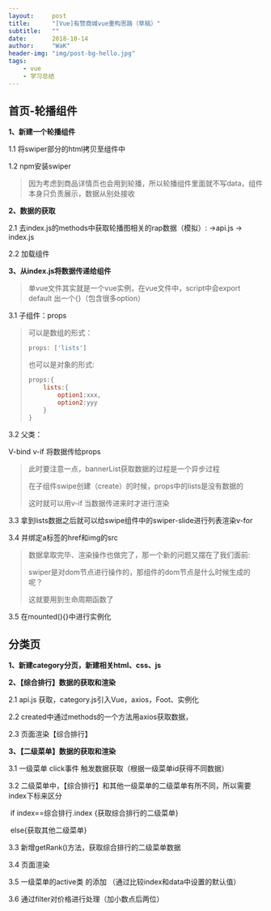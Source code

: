 ```yaml
---
layout:     post
title:      "[Vue]有赞商城vue重构思路（草稿）"
subtitle:   ""
date:       2018-10-14
author:     "WaK"
header-img: "img/post-bg-hello.jpg"
tags:
    - vue
    - 学习总结
---
```


## 首页-轮播组件

**1、新建一个轮播组件**

1.1	将swiper部分的html拷贝至组件中

1.2	npm安装swiper

> 因为考虑到商品详情页也会用到轮播，所以轮播组件里面就不写data，组件本身只负责展示，数据从别处接收
>
>

**2、数据的获取**

2.1	去index.js的methods中获取轮播图相关的rap数据（模拟）: →api.js  → index.js  

2.2	加载组件



**3、从index.js将数据传递给组件**

> 单vue文件其实就是一个vue实例，在vue文件中，script中会export default 出一个{}（包含很多option）

3.1	子组件：props

> 可以是数组的形式：
>
> ```javascript
> props: ['lists']
> ```
> 也可以是对象的形式:
>
> ```JavaScript
> props:{
>     lists:{
>         option1:xxx,
>         option2:yyy
>     }
> }
> ```

3.2	父类：

V-bind v-if 将数据传给props

> 此时要注意一点，bannerList获取数据的过程是一个异步过程
>
> 在子组件swipe创建（create）的时候，props中的lists是没有数据的
>
> 这时就可以用v-if 当数据传进来时才进行渲染

3.3	拿到lists数据之后就可以给swipe组件中的swiper-slide进行列表渲染v-for

3.4	并绑定a标签的href和img的src

> 数据拿取完毕、渲染操作也做完了，那一个新的问题又摆在了我们面前:
>
> swiper是对dom节点进行操作的，那组件的dom节点是什么时候生成的呢？
>
> 这就要用到生命周期函数了

3.5	在mounted(){}中进行实例化



## 分类页

**1、新建category分页，新建相关html、css、js**

**2、【综合排行】数据的获取和渲染**

2.1	api.js 获取，category.js引入Vue，axios，Foot、实例化

2.2	created中通过methods的一个方法用axios获取数据，

2.3	页面渲染【综合排行】



**3、【二级菜单】数据的获取和渲染**

3.1	一级菜单 click事件 触发数据获取（根据一级菜单id获得不同数据）

3.2	二级菜单中，【综合排行】和其他一级菜单的二级菜单有所不同，所以需要index下标来区分

​	if index==综合排行.index {获取综合排行的二级菜单}

​	else{获取其他二级菜单}

3.3	新增getRank()方法，获取综合排行的二级菜单数据	

3.4	页面渲染

3.5	一级菜单的active类 的添加   （通过比较index和data中设置的默认值）

3.6	通过filter对价格进行处理（加小数点后两位） 







































